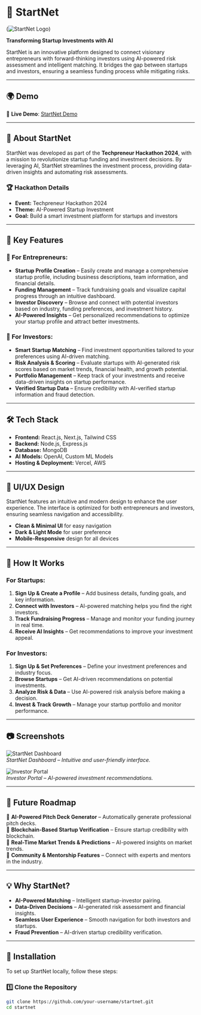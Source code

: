 # 🚀 StartNet  

(![StartNet Logo](https://github.com/user-attachments/assets/d60fde2f-537d-4900-8b79-3fa9caf1d5a2))  

**Transforming Startup Investments with AI**  

StartNet is an innovative platform designed to connect visionary entrepreneurs with forward-thinking investors using AI-powered risk assessment and intelligent matching. It bridges the gap between startups and investors, ensuring a seamless funding process while mitigating risks.

---

## 🌍 Demo  

🔗 **Live Demo**: [StartNet Demo](https://startnet-demo.vercel.app)  

---

## 📌 About StartNet  

StartNet was developed as part of the **Techpreneur Hackathon 2024**, with a mission to revolutionize startup funding and investment decisions. By leveraging AI, StartNet streamlines the investment process, providing data-driven insights and automating risk assessments.

### 🏆 Hackathon Details  
- **Event:** Techpreneur Hackathon 2024  
- **Theme:** AI-Powered Startup Investment  
- **Goal:** Build a smart investment platform for startups and investors  

---

## 🔑 Key Features  

### 🚀 For Entrepreneurs:  
- **Startup Profile Creation** – Easily create and manage a comprehensive startup profile, including business descriptions, team information, and financial details.  
- **Funding Management** – Track fundraising goals and visualize capital progress through an intuitive dashboard.  
- **Investor Discovery** – Browse and connect with potential investors based on industry, funding preferences, and investment history.  
- **AI-Powered Insights** – Get personalized recommendations to optimize your startup profile and attract better investments.  

### 💼 For Investors:  
- **Smart Startup Matching** – Find investment opportunities tailored to your preferences using AI-driven matching.  
- **Risk Analysis & Scoring** – Evaluate startups with AI-generated risk scores based on market trends, financial health, and growth potential.  
- **Portfolio Management** – Keep track of your investments and receive data-driven insights on startup performance.  
- **Verified Startup Data** – Ensure credibility with AI-verified startup information and fraud detection.  

---

## 🛠️ Tech Stack  

- **Frontend:** React.js, Next.js, Tailwind CSS  
- **Backend:** Node.js, Express.js  
- **Database:** MongoDB  
- **AI Models:** OpenAI, Custom ML Models  
- **Hosting & Deployment:** Vercel, AWS  

---

## 🎨 UI/UX Design  

StartNet features an intuitive and modern design to enhance the user experience. The interface is optimized for both entrepreneurs and investors, ensuring seamless navigation and accessibility.  

- **Clean & Minimal UI** for easy navigation  
- **Dark & Light Mode** for user preference  
- **Mobile-Responsive** design for all devices  

---

## 🚀 How It Works  

### For Startups:  
1. **Sign Up & Create a Profile** – Add business details, funding goals, and key information.  
2. **Connect with Investors** – AI-powered matching helps you find the right investors.  
3. **Track Fundraising Progress** – Manage and monitor your funding journey in real time.  
4. **Receive AI Insights** – Get recommendations to improve your investment appeal.  

### For Investors:  
1. **Sign Up & Set Preferences** – Define your investment preferences and industry focus.  
2. **Browse Startups** – Get AI-driven recommendations on potential investments.  
3. **Analyze Risk & Data** – Use AI-powered risk analysis before making a decision.  
4. **Invest & Track Growth** – Manage your startup portfolio and monitor performance.  

---

## 📷 Screenshots  

![StartNet Dashboard](path/to/dashboard.png)  
*StartNet Dashboard – Intuitive and user-friendly interface.*  

![Investor Portal](path/to/investor_portal.png)  
*Investor Portal – AI-powered investment recommendations.*  

---

## 📜 Future Roadmap  

🔹 **AI-Powered Pitch Deck Generator** – Automatically generate professional pitch decks.  
🔹 **Blockchain-Based Startup Verification** – Ensure startup credibility with blockchain.  
🔹 **Real-Time Market Trends & Predictions** – AI-powered insights on market trends.  
🔹 **Community & Mentorship Features** – Connect with experts and mentors in the industry.  

---

## 💡 Why StartNet?  

- **AI-Powered Matching** – Intelligent startup-investor pairing.  
- **Data-Driven Decisions** – AI-generated risk assessment and financial insights.  
- **Seamless User Experience** – Smooth navigation for both investors and startups.  
- **Fraud Prevention** – AI-driven startup credibility verification.  

---

## 📄 Installation  

To set up StartNet locally, follow these steps:  

### 1️⃣ Clone the Repository  
```sh
git clone https://github.com/your-username/startnet.git
cd startnet
